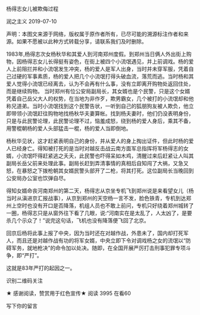 杨得志女儿被欺侮过程

润之主义  2019-07-10


声明：本图文来源于网络，版权属于原作者所有，已尽可能的溯源标注作者和来源。如果不愿被以此种方式转载分享，请联系我们及时删除。



1983年,杨得志次女杨秋华和其爱人到河南郑州度假。到郑州当日俩人外出街上购物，因杨得志女儿长得挺有姿色，在街上被四个小流氓遇见，并上前调戏。杨的爱人上前阻拦并和小流氓发生冲突，杨的爱人是军人出身，当时并未穿军服，凭着自己过硬的军事素质，杨的爱人把几个小流氓打得头破血流，落荒而逃。当时杨和其爱人觉得小流氓已经离去，认为不会再有什么事，没有立即离开购物处返回住处，而是继续购物。
当时郑州有位公安局副局长，其女婿也是个民警，只是这个女婿凭着自己岳父大人的权势，在当地为非作歹，欺男霸女，几个被打的小流氓却和他称兄道弟。当时小流氓找到这个民警告状，一听到自己的狐朋狗友被人欺负，他立即带领小流氓赶往购物地找杨秋华夫妻算帐。找到杨夫妻时，他们仍没表明身份，只是与此民警论理，此民警论理不过，恼羞成怒，绕到杨的爱人身后，乘其不备，用警棍朝杨的爱人头部猛击一棍，杨的爱人当即倒地。


杨秋华见状，这才赶紧表明自己的身份，并从爱人的身上掏出证件，但此时杨的爱人已经身亡。得知被打死的是当时对越反击战云南方面军总指挥将军杨得志的女婿，小流氓吓得赶紧逃之夭夭，此民警也吓得呆如木鸡，清醒过来后赶紧让人叫其副局长岳父前来处理此事。副局长赶到弄清事情的真相后自知闯了大祸，又急又怒，在暴怒之下拨枪朝其女婿民警头部开了二枪，将其打死。这位副局长当晚回到公安局办公室也饮弹自尽。

得知女婿命丧河南郑州的第二天，杨得志从京坐专机飞到郑州说是来看望女儿（杨当时从滇进京汇报战事），从京到郑州的天空杨一言不发，脸色铁青，专机到达郑州上空时也没有开口是否降落，机组人员也不敢上前问，专机只好绕着郑州城转了一圈，杨得志只是从窗外往下看了几眼，说:“河南实在是太乱了，人太凶了，是要杀几个示众了！”说完这句话，飞机也没有降落便飞回了北京。

回京后杨将此事上报了中央，因为当时还在对越作战，外患未了，国内却打死军人，而且还是对越作战有功的将军女婿，中央立即下令对调戏杨之女的流氓以“防碍军务，就地枪决”的命令加以处决。随即，在全国开展严厉打击刑事犯罪专项斗争，即“严打”。

这就是83年严打的起因之一。

识别二维码关注


 ★ 感谢阅读，赞赏用于红色宣传★
阅读 3995
 在看60

写下你的留言
